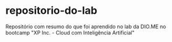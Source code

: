 # repositorio-do-lab
Repositório com resumo do que foi aprendido no lab da DIO.ME no bootcamp "XP Inc. - Cloud com Inteligência Artificial"
